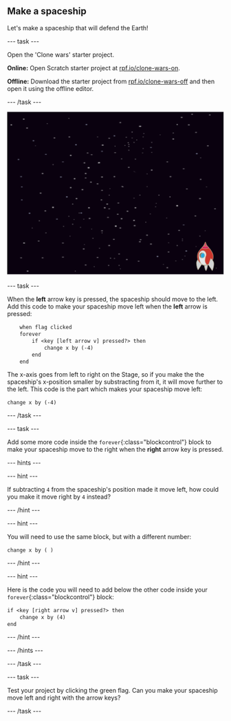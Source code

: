 ## Make a spaceship

Let's make a spaceship that will defend the Earth!

--- task ---

Open the 'Clone wars' starter project.

**Online:** Open Scratch starter project at [rpf.io/clone-wars-on](http://rpf.io/clone-wars-on). 

**Offline:** Download the starter project from [rpf.io/clone-wars-off](http://rpf.io/clone-wars-off) and then open it using the offline editor.

--- /task ---

![starter project](images/starter-project.png)

--- task ---

When the **left** arrow key is pressed, the spaceship should move to the left. Add this code to make your spaceship move left when the **left** arrow is pressed:

```blocks
	when flag clicked
	forever
		if <key [left arrow v] pressed?> then
			change x by (-4)
		end
	end
```

The x-axis goes from left to right on the Stage, so if you make the the spaceship's x-position smaller by substracting from it, it will move further to the left. This code is the part which makes your spaceship move left:

```blocks
change x by (-4)
```

--- /task ---

--- task ---

Add some more code inside the `forever`{:class="blockcontrol"} block to make your spaceship move to the right when the **right** arrow key is pressed.

--- hints ---

--- hint ---

If subtracting `4` from the spaceship's position made it move left, how could you make it move right by `4` instead?

--- /hint ---

--- hint ---

You will need to use the same block, but with a different number:

```blocks
change x by ( )
```

--- /hint ---

--- hint ---

Here is the code you will need to add below the other code inside your `forever`{:class="blockcontrol"} block:

```blocks
if <key [right arrow v] pressed?> then
	change x by (4)
end
```
--- /hint ---

--- /hints ---

--- /task ---

--- task ---

Test your project by clicking the green flag. Can you make your spaceship move left and right with the arrow keys?

--- /task ---

